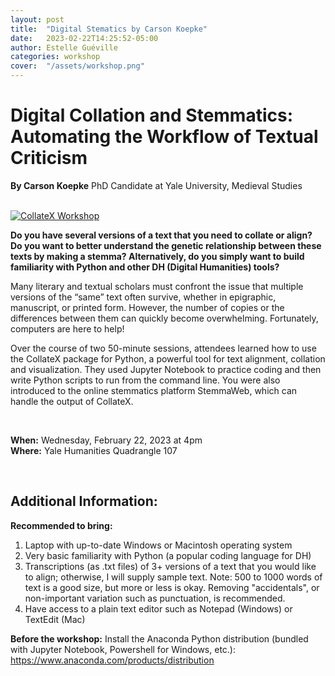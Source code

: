 ```yaml
---
layout: post
title:  "Digital Stematics by Carson Koepke"
date:   2023-02-22T14:25:52-05:00
author: Estelle Guéville
categories: workshop
cover:  "/assets/workshop.png"
---
```


# Digital Collation and Stemmatics: Automating the Workflow of Textual Criticism
**By Carson Koepke** PhD Candidate at Yale University, Medieval Studies

<br>


<a href="/assets/collatex/1.HEIC" data-lightbox="collatex" data-title="CollateX Workshop">
  <img src="/assets/collatex/1.HEIC" title="CollateX Workshop">
</a>

<br>

**Do you have several versions of a text that you need to collate or align? Do you want to better understand the genetic relationship between these texts by making a stemma? Alternatively, do you simply want to build familiarity with Python and other DH (Digital Humanities) tools?**

Many literary and textual scholars must confront the issue that multiple versions of the “same” text often survive, whether in epigraphic, manuscript, or printed form. However, the number of copies or the differences between them can quickly become overwhelming. Fortunately, computers are here to help!
 
Over the course of two 50-minute sessions, attendees learned how to use the CollateX package for Python, a powerful tool for text alignment, collation and visualization. They used Jupyter Notebook to practice coding and then write Python scripts to run from the command line. You were also introduced to the online stemmatics platform StemmaWeb, which can handle the output of CollateX.

<br>

**When:** Wednesday, February 22, 2023 at 4pm  
**Where:** Yale Humanities Quadrangle 107

<br>

## Additional Information:
**Recommended to bring:**
1. Laptop with up-to-date Windows or Macintosh operating system
2. Very basic familiarity with Python (a popular coding language for DH)
3. Transcriptions (as .txt files) of 3+ versions of a text that you would like to align; otherwise, I will supply sample text.
Note: 500 to 1000 words of text is a good size, but more or less is okay. Removing "accidentals", or non-important variation such as punctuation, is recommended.
4. Have access to a plain text editor such as Notepad (Windows) or TextEdit (Mac)  

**Before the workshop:**
Install the Anaconda Python distribution (bundled with Jupyter Notebook, Powershell for Windows, etc.): https://www.anaconda.com/products/distribution
